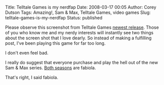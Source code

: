 Title: Telltale Games is my nerdfap
Date: 2008-03-17 00:05
Author: Corey Dutson
Tags: Amazing!, Sam &amp; Max, Telltale Games, video games
Slug: telltale-games-is-my-nerdfap
Status: published

Please observe this screenshot from Telltale Games [newest
release](http://www.telltalegames.com/samandmax/chariotsofthedogs "Telltale Games: Sam & Max Season Two Episode Four").
Those of you who know me and my nerdy interests will instantly see two
things about the screen shot that I love dearly. So instead of making a
fulfilling post, I've been playing this game for far too long.

I don't even feel bad.

I really do suggest that everyone purchase and play the hell out of the
new Sam & Max series. [Both
seasons](http://www.telltalegames.com/samandmax "Telltale Games: Sam & Max")
are fabiola.

That's right, I said fabiola.
